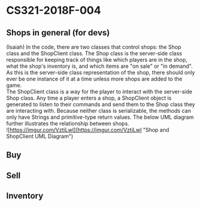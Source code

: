 # CS321-2018F-004

## Shops in general (for devs)
(Isaiah)
In the code, there are two classes that control shops: the Shop class and the ShopClient class. The Shop class is the server-side class responsible for keeping track of things like which players are in the shop, what the shop's inventory is, and which items are "on sale" or "in demand". As this is the server-side class representation of the shop, there should only ever be one instance of it at a time unless more shops are added to the game.  
The ShopClient class is a way for the player to interact with the server-side Shop class. Any time a player enters a shop, a ShopClient object is generated to listen to their commands and send them to the Shop class they are interacting with. Because neither class is serializable, the methods can only have Strings and primitive-type return values. The below UML diagram further illustrates the relationship between shops.  
![https://imgur.com/VztiLwI](https://imgur.com/VztiLwI "Shop and ShopClient UML Diagram")

## Buy

## Sell

## Inventory
